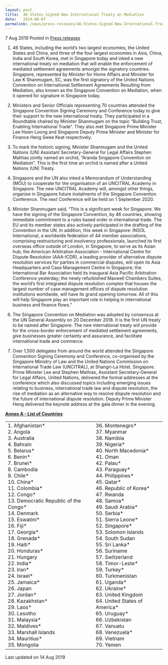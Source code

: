 ```yaml
---
layout: post
title:  46 States Signed New International Treaty on Mediation
date:   2019-08-07
permalink: /news/press-releases/46-States-Signed-New-International-Treaty-on-Mediation
---
```



7 Aug 2019 Posted in [Press releases](/news/press-releases)

1. 46 States, including the world’s two largest economies, the United States and China, and three of the four largest economies in Asia, China, India and South Korea, met in Singapore today and inked a new international treaty on mediation that will enable the enforcement of mediated settlement agreements amongst the signatory countries. Singapore, represented by Minister for Home Affairs and Minister for Law K Shanmugam, SC, was the first signatory of the United Nations Convention on International Settlement Agreements Resulting from Mediation, also known as the Singapore Convention on Mediation, when it opened for signature in Singapore today. 
 
2. Ministers and Senior Officials representing 70 countries attended the Singapore Convention Signing Ceremony and Conference today to give their support to the new international treaty. They participated in a Roundtable chaired by Minister Shanmugam on the topic “Building Trust, Enabling International Trade”. They also met Singapore Prime Minister Lee Hsien Loong and Singapore Deputy Prime Minister and Minister for Finance Heng Swee Keat respectively.
 
3. To mark the historic signing, Minister Shanmugam and the United Nations (UN) Assistant Secretary-General for Legal Affairs Stephen Mathias jointly named an orchid, “Aranda Singapore Convention on Mediation”. This is the first time an orchid is named after a United Nations (UN) Treaty.
 
4. Singapore and the UN also inked a Memorandum of Understanding (MOU) to cooperate for the organisation of an UNCITRAL Academy in Singapore. The new UNCITRAL Academy will, amongst other things, organise in Singapore future instalments of the Singapore Convention Conference. The next Conference will be held on 1 September 2020.
 
5. Minister Shanmugam said, “This is a significant week for Singapore. We have the signing of the Singapore Convention, by 46 countries, showing immediate commitment to a rules based order in international trade. The EU and its member states also actively participated in the drafting of the Convention in the UN. In addition, this week in Singapore: INSOL International, a worldwide federation of 44 member associations, comprising restructuring and insolvency professionals, launched its first overseas office outside of London, in Singapore, to serve as its Asian hub; the American Arbitration Association - International Centre for Dispute Resolution (AAA-ICDR), a leading provider of alternative dispute resolution services for parties in commercial disputes, will open its Asia Headquarters and Case Management Centre in Singapore; the International Bar Association held its inaugural Asia Pacific Arbitration Conference yesterday; the newly refurbished Maxwell Chambers Suites, the world’s first integrated dispute resolution complex that houses the largest number of case management offices of dispute resolution institutions worldwide, will have its grand opening tomorrow. All of this will help Singapore play an important role in helping in international business and finance flows.”
 
6. The Singapore Convention on Mediation was adopted by consensus at the UN General Assembly on 20 December 2018. It is the first UN treaty to be named after Singapore. The new international treaty will provide for the cross-border enforcement of mediated settlement agreements, give businesses greater certainty and assurance, and facilitate international trade and commerce.
 
7. Over 1,500 delegates from around the world attended the Singapore Convention Signing Ceremony and Conference, co-organised by the Singapore Ministry of Law and the United Nations Commission on International Trade Law (UNCITRAL), at Shangri-La Hotel, Singapore. Prime Minister Lee and Stephen Mathias, Assistant Secretary-General for Legal Affairs, United Nations, delivered the formal addresses at the conference which also discussed topics including emerging issues relating to business, international trade law and dispute resolution, the rise of mediation as an alternative way to resolve dispute resolution and the future of international dispute resolution. Deputy Prime Minister Heng delivered the keynote address at the gala dinner in the evening.




**<u>Annex A - List of Countries </u>**


<table role="presentation" class="table-h">
  <tr>
   <td>1.      Afghanistan*
   <br>
2.      Angola
<br>
3.      Australia
<br>
4.      Bahrain
<br>
5.      Belarus*
<br>
6.      Benin*
<br>
7.      Brunei*
<br>
8.      Cambodia
<br>
9.      Chile*
<br>
10.   China*
<br>
11.   Colombia*
<br>
12.   Congo*
<br>
13.   Democratic Republic of the Congo*
<br>
14.   Denmark
<br>
15.   Eswatini*
<br>
16.   Fiji*
<br>
17.   Georgia*
<br>
18.   Grenada*
<br>
19.   Haiti*
<br>
20.   Honduras*
<br>
21.   Hungary
<br>
22.   India*
<br>
23.   Iran*
<br>
24.   Israel*
<br>
25.   Jamaica*
<br>
26.   Japan
<br>
27.   Jordan*
<br>
28.   Kazakhstan*
<br>
29.   Laos*
<br>
30.   Lesotho
<br>
31.   Malaysia*
<br>
32.   Maldives*
<br>
33.   Marshall Islands
<br>
34.   Mauritius*
<br>
35.   Mongolia</td> 
  <td>
  36.   Montenegro*
  <br>
37.   Myanmar
<br>
38.   Namibia
<br>
39.   Nigeria*
<br>
40.   North Macedonia*
<br>
41.   Oman
<br>
42.   Palau*
<br>
43.   Paraguay*
<br>
44.   Philippines*
<br>
45.   Qatar*
<br>
46.   Republic of Korea*
<br>
47.   Rwanda
<br>
48.   Samoa*
<br>
49.   Saudi Arabia*
<br>
50.   Serbia*
<br>
51.   Sierra Leone*
<br>
52.   Singapore*
<br>
53.   Solomon Islands
<br>
54.   South Sudan
<br>
55.   Sri Lanka*
<br>
56.   Suriname
<br>
57.   Switzerland
<br>
58.   Timor-Leste*
<br>
59.   Turkey*
<br>
60.   Turkmenistan
<br>
61.   Uganda*
<br>
62.   Ukraine*
<br>
63.   United Kingdom
<br>
64.   United States of America*
<br>
65.   Uruguay*
<br>
66.   Uzbekistan
<br>
67.   Vanuatu
<br>
68.   Venezuela*
<br>
69.   Vietnam
<br>
70.   Yemen
  </td>
  </tr>

</table>







<p class="right-side-updated">Last updated on 14 Aug 2019</p> 

